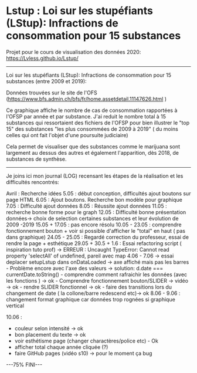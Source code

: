 # Lstup : Loi sur les stupéfiants (LStup): Infractions de consommation pour 15 substances

Projet pour le cours de visualisation des données 2020:  https://Lvless.github.io/Lstup/

---
Loi sur les stupéfiants (LStup): Infractions de consommation pour 15 substances (entre 2009 et 2019):

Données trouvées sur le site de l'OFS (https://www.bfs.admin.ch/bfs/fr/home.assetdetail.11147626.html )

Ce graphique affiche le nombre de cas de consommation rapportées à l'OFSP par année et par substance.
J'ai reduit le nombre total à 15 substances qui ressortaient des fichiers de l'OFSP pour bien illustrer le "top 15" des substances "les plus consommées de 2009 à 2019" ( du moins celles qui ont fait l'objet d'une poursuite judiciaire)

Cela permet de visualiser que des substances comme le marijuana sont largement au dessus des autres et également l'apparition, dès 2018, de substances de synthèse.

________________________________________________________________________________________________
Je joins ici mon journal (LOG) recensant les étapes de la réalisation et les difficultés rencontrés:

Avril : Recherche idées
5.05 : début conception, difficultés ajout boutons sur page HTML 
6.05 : Ajout boutons. Recherche bon modèle pour graphique
7.05 : Difficulté ajout données
8.05 : Réussite ajout données
11.05 : recherche bonne forme pour le graph
12.05 : Difficulté bonne présentation données-> choix de selection certaines substances et leur évolution  de 2009 -2019
15.05 + 17.05 : pas encore résolu
10.05 - 23.05 : comprendre fonctionnement bouton + voir si possible d'afficher le "total" en haut ( pas dans graphique)
24.05 - 25.05 : Regardé correction du professeur, essai de rendre la page + esthétique 
29.05 + 30.5 + 1.6 : Essai refactoring script ( inspiration tuto prof) -> ERREUR : Uncaught TypeError: Cannot read property 'selectAll' of undefined, pareil avec map
4.06 - 7.06 -> essai deplacer setupLstup dans onDataLoaded -> axe affiché mais pas les barres
        - Problème encore avec l'axe des valeurs -> solution: d.date === currentDate.toString()
        - comprendre comment rafraichir les données (avec les fonctions ) -> ok
        - Comprendre fonctionnement bouton/SLIDER -> vidéo -> ok
        - rendre SLIDER fonctionnel -> ok
        - faire des transitions lors du changement de date ( la collone/barre redescend etc)-> ok
8.06 - 9.06 : changement format graphique car données trop rognées si graphique vertical

10.06 : 
- couleur selon intensité -> ok
- bon placement du texte -> ok
- voir esthétisme page (changer charactères/police etc) - Ok
- afficher total chaque année cliquée (?)
- faire GitHub pages (vidéo s10) -> pour le moment ça bug


---75% FINI---
